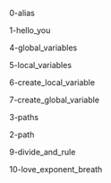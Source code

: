 0-alias

1-hello_you

4-global_variables

5-local_variables

6-create_local_variable

7-create_global_variable

3-paths

2-path

9-divide_and_rule

10-love_exponent_breath
